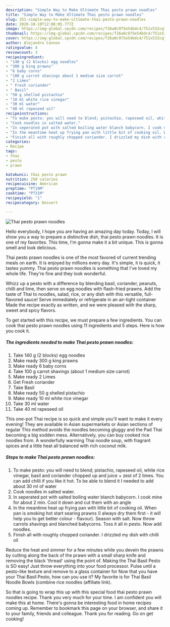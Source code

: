 ```yaml
---
description: "Simple Way to Make Ultimate Thai pesto prawn noodles"
title: "Simple Way to Make Ultimate Thai pesto prawn noodles"
slug: 351-simple-way-to-make-ultimate-thai-pesto-prawn-noodles
date: 2020-10-10T12:08:05.777Z
image: https://img-global.cpcdn.com/recipes/f26a0c975e54bdc4/751x532cq70/thai-pesto-prawn-noodles-recipe-main-photo.jpg
thumbnail: https://img-global.cpcdn.com/recipes/f26a0c975e54bdc4/751x532cq70/thai-pesto-prawn-noodles-recipe-main-photo.jpg
cover: https://img-global.cpcdn.com/recipes/f26a0c975e54bdc4/751x532cq70/thai-pesto-prawn-noodles-recipe-main-photo.jpg
author: Alejandro Cannon
ratingvalue: 4
reviewcount: 3
recipeingredient:
- "140 g (2 blocks) egg noodles"
- "300 g king prawns"
- "6 baby corns"
- "100 g carrot shavings about 1 medium size carrot"
- "2 Limes"
- " Fresh coriander"
- " Basil"
- "50 g shelled pistachio"
- "10 ml white rice vinegar"
- "30 ml water"
- "40 ml rapeseed oil"
recipeinstructions:
- "To make pesto: you will need to blend; pistachio, rapeseed oil, white rice vinegar, basil and coriander chopped up and juice + zest of 2 limes. You can add chilli if you like it hot. To be able to blend it I needed to add about 30 ml of water"
- "Cook noodles in salted water."
- "In seperated pot with salted boiling water blanch babycorn. I cook mine for about 2 min. Cool it down and cut them with an angle"
- "In the meantime heat up frying pan with little bit of cooking oil. When pan is smoking hot start searing prawns (I always dry them first - it will help you to get better colour - flavour). Season with salt. Now throw carrots shavings and blanched babycorns. Toss it all in pesto. Now add noodles."
- "Finish all with roughly chopped coriander. I drizzled my dish with chilli oil"
categories:
- Recipe
tags:
- thai
- pesto
- prawn

katakunci: thai pesto prawn 
nutrition: 250 calories
recipecuisine: American
preptime: "PT19M"
cooktime: "PT31M"
recipeyield: "1"
recipecategory: Dessert

---
```



![Thai pesto prawn noodles](https://img-global.cpcdn.com/recipes/f26a0c975e54bdc4/751x532cq70/thai-pesto-prawn-noodles-recipe-main-photo.jpg)

Hello everybody, I hope you are having an amazing day today. Today, I will show you a way to prepare a distinctive dish, thai pesto prawn noodles. It is one of my favorites. This time, I'm gonna make it a bit unique. This is gonna smell and look delicious.

Thai pesto prawn noodles is one of the most favored of current trending meals on earth. It is enjoyed by millions every day. It's simple, it is quick, it tastes yummy. Thai pesto prawn noodles is something that I've loved my whole life. They're fine and they look wonderful.

Whizz up a pesto with a difference by blending basil, coriander, peanuts, chilli and lime, then serve on egg noodles with flash-fried prawns. Add the taste of Thai to noodles, salad, rice, or any dish with this versatile, full-flavored sauce! Serve immediately or refrigerate in an air-tight container Made the recipe exactly as written, and we were pleased with the sharp, sweet and spicy flavors.


To get started with this recipe, we must prepare a few ingredients. You can cook thai pesto prawn noodles using 11 ingredients and 5 steps. Here is how you cook it.

<!--inarticleads1-->

##### The ingredients needed to make Thai pesto prawn noodles:

1. Take 140 g (2 blocks) egg noodles
1. Make ready 300 g king prawns
1. Make ready 6 baby corns
1. Take 100 g carrot shavings (about 1 medium size carrot)
1. Make ready 2 Limes
1. Get  Fresh coriander
1. Take  Basil
1. Make ready 50 g shelled pistachio
1. Make ready 10 ml white rice vinegar
1. Take 30 ml water
1. Take 40 ml rapeseed oil


This one-pot Thai recipe is so quick and simple you&#39;ll want to make it every evening! They are available in Asian supermarkets or Asian sections of regular This method avoids the noodles becoming gluggy and the Pad Thai becoming a big sodden mess. Alternatively, you can buy cooked rice noodles from. A wonderfully warming Thai noodle soup, with fragrant spices and a little heat all balanced with rich coconut milk. 

<!--inarticleads2-->

##### Steps to make Thai pesto prawn noodles:

1. To make pesto: you will need to blend; pistachio, rapeseed oil, white rice vinegar, basil and coriander chopped up and juice + zest of 2 limes. You can add chilli if you like it hot. To be able to blend it I needed to add about 30 ml of water
1. Cook noodles in salted water.
1. In seperated pot with salted boiling water blanch babycorn. I cook mine for about 2 min. Cool it down and cut them with an angle
1. In the meantime heat up frying pan with little bit of cooking oil. When pan is smoking hot start searing prawns (I always dry them first - it will help you to get better colour - flavour). Season with salt. Now throw carrots shavings and blanched babycorns. Toss it all in pesto. Now add noodles.
1. Finish all with roughly chopped coriander. I drizzled my dish with chilli oil


Reduce the heat and simmer for a few minutes while you devein the prawns by cutting along the back of the prawn with a small sharp knife and removing the black &#39;thread&#39; using the point of. Making the Thai Basil Pesto is SO easy! Just throw everything into your food processor. Pulse until a pesto-like texture and remove to a glass container for Now that you have your Thai Basil Pesto, how can you use it? My favorite is for Thai Basil Noodle Bowls (combine rice noodles (affiliate link). 

So that is going to wrap this up with this special food thai pesto prawn noodles recipe. Thank you very much for your time. I am confident you will make this at home. There's gonna be interesting food in home recipes coming up. Remember to bookmark this page on your browser, and share it to your family, friends and colleague. Thank you for reading. Go on get cooking!
